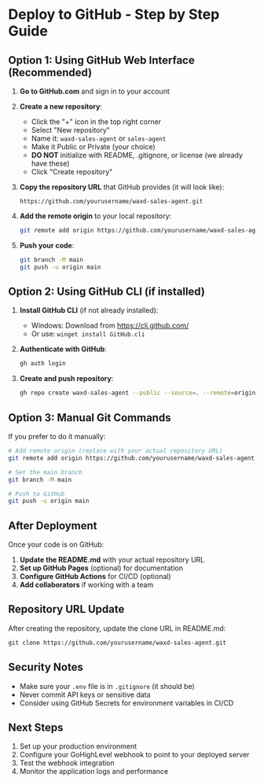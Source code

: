 # Deploy to GitHub - Step by Step Guide

## Option 1: Using GitHub Web Interface (Recommended)

1. **Go to GitHub.com** and sign in to your account

2. **Create a new repository**:
   - Click the "+" icon in the top right corner
   - Select "New repository"
   - Name it: `waxd-sales-agent` or `sales-agent`
   - Make it Public or Private (your choice)
   - **DO NOT** initialize with README, .gitignore, or license (we already have these)
   - Click "Create repository"

3. **Copy the repository URL** that GitHub provides (it will look like):
   ```
   https://github.com/yourusername/waxd-sales-agent.git
   ```

4. **Add the remote origin** to your local repository:
   ```bash
   git remote add origin https://github.com/yourusername/waxd-sales-agent.git
   ```

5. **Push your code**:
   ```bash
   git branch -M main
   git push -u origin main
   ```

## Option 2: Using GitHub CLI (if installed)

1. **Install GitHub CLI** (if not already installed):
   - Windows: Download from https://cli.github.com/
   - Or use: `winget install GitHub.cli`

2. **Authenticate with GitHub**:
   ```bash
   gh auth login
   ```

3. **Create and push repository**:
   ```bash
   gh repo create waxd-sales-agent --public --source=. --remote=origin --push
   ```

## Option 3: Manual Git Commands

If you prefer to do it manually:

```bash
# Add remote origin (replace with your actual repository URL)
git remote add origin https://github.com/yourusername/waxd-sales-agent.git

# Set the main branch
git branch -M main

# Push to GitHub
git push -u origin main
```

## After Deployment

Once your code is on GitHub:

1. **Update the README.md** with your actual repository URL
2. **Set up GitHub Pages** (optional) for documentation
3. **Configure GitHub Actions** for CI/CD (optional)
4. **Add collaborators** if working with a team

## Repository URL Update

After creating the repository, update the clone URL in README.md:

```markdown
git clone https://github.com/yourusername/waxd-sales-agent.git
```

## Security Notes

- Make sure your `.env` file is in `.gitignore` (it should be)
- Never commit API keys or sensitive data
- Consider using GitHub Secrets for environment variables in CI/CD

## Next Steps

1. Set up your production environment
2. Configure your GoHighLevel webhook to point to your deployed server
3. Test the webhook integration
4. Monitor the application logs and performance 